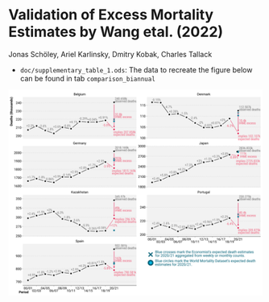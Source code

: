 # Validation of Excess Mortality Estimates by Wang etal. (2022)

Jonas Schöley, Ariel Karlinsky, Dmitry Kobak, Charles Tallack

- `doc/supplementary_table_1.ods`: The data to recreate the figure below can be found in tab `comparison_biannual`

![](ass/teaser.png)
